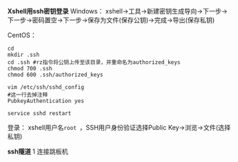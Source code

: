 **Xshell用ssh密钥登录**
Windows：
xshell->工具->新建密钥生成导向->下一步->下一步->密码置空->下一步->保存为文件(保存公钥)->完成->导出(保存私钥)

CentOS：
```
cd
mkdir .ssh
cd .ssh #rz指令将公钥上传至该目录，并重命名为authorized_keys
chmod 700 .ssh
chmod 600 .ssh/authorized_keys

vim /etc/ssh/sshd_config
#这一行去掉注释
PubkeyAuthentication yes

service sshd restart
```
登录：
xshell用户名`root `，SSH用户身份验证选择Public Key->浏览->文件(选择私钥)

**ssh隧道**
1 连接跳板机

